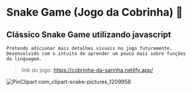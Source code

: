 # Snake Game (Jogo da Cobrinha) 🐍

## Clássico Snake Game utilizando javascript
    Pretendo adicionar mais detalhes visuais no jogo futuramente. 
    Desenvolvido com o intuito de aprender um pouco mais sobre funções
    da linguagem.
> link do jogo: https://cobrinha-da-sarinha.netlify.app/

![PinClipart com_clipart-snake-pictures_1209958](https://user-images.githubusercontent.com/97319856/161852745-429be955-88a7-43c0-ab19-0378e0d9e844.png)
